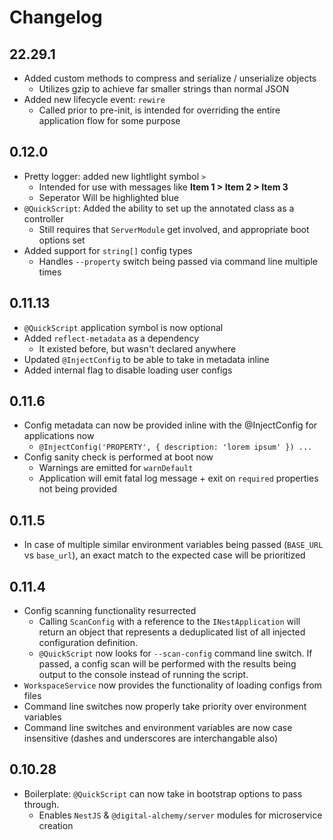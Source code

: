 # Changelog

## 22.29.1

- Added custom methods to compress and serialize / unserialize objects
  - Utilizes gzip to achieve far smaller strings than normal JSON
- Added new lifecycle event: `rewire`
  - Called prior to pre-init, is intended for overriding the entire application flow for some purpose

## 0.12.0

- Pretty logger: added new lightlight symbol `>`
  - Intended for use with messages like **Item 1 > Item 2 > Item 3**
  - Seperator Will be highlighted blue
- `@QuickScript`: Added the ability to set up the annotated class as a controller
  - Still requires that `ServerModule` get involved, and appropriate boot options set
- Added support for `string[]` config types
  - Handles `--property` switch being passed via command line multiple times

## 0.11.13

- `@QuickScript` application symbol is now optional
- Added `reflect-metadata` as a dependency
  - It existed before, but wasn't declared anywhere
- Updated `@InjectConfig` to be able to take in metadata inline
- Added internal flag to disable loading user configs

## 0.11.6

- Config metadata can now be provided inline with the @InjectConfig for applications now
  - `@InjectConfig('PROPERTY', { description: 'lorem ipsum' }) ...`
- Config sanity check is performed at boot now
  - Warnings are emitted for `warnDefault`
  - Application will emit fatal log message + exit on `required` properties not being provided

## 0.11.5

- In case of multiple similar environment variables being passed (`BASE_URL` vs `base_url`), an exact match to the expected case will be prioritized

## 0.11.4

- Config scanning functionality resurrected
  - Calling `ScanConfig` with a reference to the `INestApplication` will return an object that represents a deduplicated list of all injected configuration definition.
  - `@QuickScript` now looks for `--scan-config` command line switch. If passed, a config scan will be performed with the results being output to the console instead of running the script.
- `WorkspaceService` now provides the functionality of loading configs from files
- Command line switches now properly take priority over environment variables
- Command line switches and environment variables are now case insensitive (dashes and underscores are interchangable also)

## 0.10.28

- Boilerplate: `@QuickScript` can now take in bootstrap options to pass through.
  - Enables `NestJS` & `@digital-alchemy/server` modules for microservice creation
